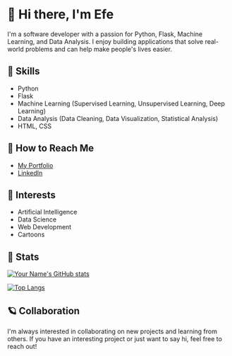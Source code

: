 # 🦆 Hi there, I'm Efe 

I'm a software developer with a passion for Python, Flask, Machine Learning, and Data Analysis. I enjoy building applications that solve real-world problems and can help make people's lives easier.

## 👻 Skills
- Python 
- Flask
- Machine Learning (Supervised Learning, Unsupervised Learning, Deep Learning)
- Data Analysis (Data Cleaning, Data Visualization, Statistical Analysis)
- HTML, CSS

## 🐼 How to Reach Me
- [My Portfolio](https://efeozkan.vercel.app)
- [LinkedIn](https://www.linkedin.com/in/efe-%C3%B6zkan-965979257)

## 🍕 Interests
- Artificial Intelligence
- Data Science
- Web Development
- Cartoons

## 🤙 Stats
[![Your Name's GitHub stats](https://github-readme-stats.vercel.app/api?username=Veucci&show_icons=true&theme=radical)](https://github.com/Veucci/github-readme-stats)

[![Top Langs](https://github-readme-stats.vercel.app/api/top-langs/?username=Veucci&layout=compact&theme=radical)](https://github.com/Veucci/github-readme-stats)

## 🪐 Collaboration
I'm always interested in collaborating on new projects and learning from others. If you have an interesting project or just want to say hi, feel free to reach out!
